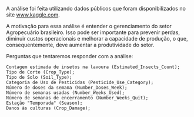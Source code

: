 

A análise foi feita utilizando dados públicos que foram disponibilizados no site www.kaggle.com.

A motivação para essa análise é entender o gerenciamento do setor Agropecuário brasileiro. Isso pode ser importante para prevenir perdas, diminuir custos operacionais e melhorar a capacidade de produção, o que, consequentemente, deve aumentar a produtividade do setor.

Perguntas que tentaremos responder com a análise:

    Contagem estimada de insetos na lavoura (Estimated_Insects_Count);
    Tipo de Corte (Crop_Type);
    Tipo de Solo (Soil_Type);
    Categoria de Uso de Pesticidas (Pesticide_Use_Category);
    Número de doses da semana (Number_Doses_Week);
    Número de semanas usadas (Number_Weeks_Used);
    Número de semanas de encerramento (Number_Weeks_Quit);
    Estação "Temporada" (Season);
    Danos às culturas (Crop_Damage);

